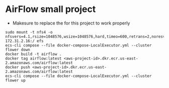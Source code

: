 # AirFlow small project
* Makesure to replace the <aws-project-id> for this project to work properly 

```shell
sudo mount -t nfs4 -o nfsvers=4.1,rsize=1048576,wsize=1048576,hard,timeo=600,retrans=2,noresvport 172.31.2.16:/ efs
ecs-cli compose --file docker-compose-LocalExecutor.yml --cluster flower down
docker build -t airflow .
docker tag airflow:latest <aws-project-id>.dkr.ecr.us-east-2.amazonaws.com/airflow:latest
docker push <aws-project-id>.dkr.ecr.us-east-2.amazonaws.com/airflow:latest
ecs-cli compose --file docker-compose-LocalExecutor.yml --cluster flower up
```
